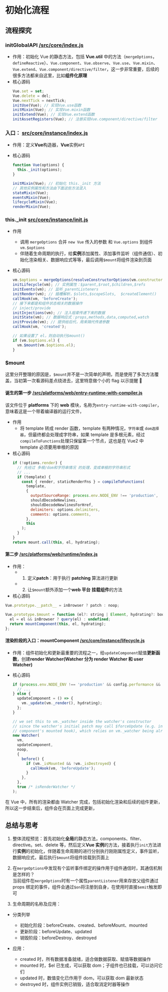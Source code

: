 # 初始化流程

## 流程探究

### initGlobalAPI [/src/core/index.js](https://github.com/vuejs/vue/blob/dev/src/core/global-api/index.js#L21)

- 作用：初始化 Vue 的静态方法，包括 **Vue.util** 中的方法（`mergeOptions`，`defineReactive`）、`Vue.component`、`Vue.observe`、`Vue.use`、`Vue.mixin`、`Vue.extend`、`Vue.component/directive/filter`，这一步非常重要，后续的很多方法都来自这里，比如**组件化原理**
- 核心源码
  ```javascript
  Vue.set = set;
  Vue.delete = del;
  Vue.nextTick = nextTick;
  initUse(Vue); // 实现Vue.use函数
  initMixin(Vue); // 实现Vue.mixin函数
  initExtend(Vue); // 实现Vue.extend函数
  initAssetRegisters(Vue); // 注册实现Vue.component/directive/filter
  ```

### 入口： [src/core/instance/index.js](https://github.com/vuejs/vue/blob/dev/src/core/instance/index.js)

- 作用：定义**Vue**构造器，**Vue**实例`API`
- 核心源码

  ```javascript
  function Vue(options) {
    this._init(options);
  }

  initMixin(Vue); // 初始化 this._init 方法
  // 其他实例属性和方法由下面这些方法混入
  stateMixin(Vue);
  eventsMixin(Vue);
  lifecycleMixin(Vue);
  renderMixin(Vue);
  ```

### this.\_init [src/core/instance/init.js](https://github.com/vuejs/vue/blob/dev/src/core/instance/init.js#L16)

- 作用

  - 调用 `mergeOptions` 合并 `new Vue` 传入的参数 和 `Vue.options` 到组件`vm.$options`
  - 伴随着生命周期的执行，给**实例**添加属性、添加事件监听（组件通信）、初始化渲染相关、数据响应式等等，最后调用`$mount`将组件渲染到页面

- 核心源码

  ```javascript
  vm.$options = mergeOptions(resolveConstructorOptions(vm.constructor), options || {}, vm);
  initLifecycle(vm); // 实例属性：$parent,$root,$children,$refs
  initEvents(vm); // 监听_parentListeners
  initRender(vm); // 插槽解析，$slots,$scopeSlots,  $createElement()
  callHook(vm, 'beforeCreate');
  // 接下来都是和组件状态相关的数据操作
  // inject/provide
  initInjections(vm); // 注入祖辈传递下来的数据
  initState(vm); // 数据响应式：props,methods,data,computed,watch
  initProvide(vm); // 提供给后代，用来隔代传递参数
  callHook(vm, 'created');

  // 如果设置了 el，则自动执行$mount()
  if (vm.$options.el) {
    vm.$mount(vm.$options.el);
  }
  ```

### $mount

这里分开整理的原因是，`$mount`并不是一次简单的声明，而是使用了多次方法覆盖，当初第一次看源码差点绕进去，这里特意做个小的 flag 以示提醒 🚩

#### 诞生的第一步 [/src/platforms/web/entry-runtime-with-compiler.js](https://github.com/vuejs/vue/blob/dev/src/platforms/web/entry-runtime-with-compiler.js#L18)

该文件位于 **platforms** 下的 **web** 模块，名称为`entry-runtime-with-compiler`，意味着这是一个带着编译器的运行文件，

- 作用
  - 将 template 转成 render 函数，template 有两种情况，`字符串`或 `dom选择器`，但最终都会处理成字符串，如果 template 是多根元素，经过`compileToFunctions`处理只保留第一个节点，这也是在 Vue2 中 template 必须要用单根的原因
- 核心源码
  ```javascript
  if (!options.render) {
    // 先经过 多根/dom和字符串情况 的处理，变成单根的字符串形式
    // ...
    if (template) {
      const { render, staticRenderFns } = compileToFunctions(
        template,
        {
          outputSourceRange: process.env.NODE_ENV !== 'production',
          shouldDecodeNewlines,
          shouldDecodeNewlinesForHref,
          delimiters: options.delimiters,
          comments: options.comments,
        },
        this
      );
    }
  }
  return mount.call(this, el, hydrating);
  ```

#### 第二步 [/src/platforms/web/runtime/index.js](https://github.com/vuejs/vue/blob/dev/src/platforms/web/runtime/index.js#L37)

- 作用：
  - 1. 定义**patch**：用于执行 **patching** 算法进行更新
  - 2. 让`$mount`额外添加一个**web 平台** **挂载组件**的方法
- 核心源码

```javascript
Vue.prototype.__patch__ = inBrowser ? patch : noop;

Vue.prototype.$mount = function (el?: string | Element, hydrating?: boolean): Component {
  el = el && inBrowser ? query(el) : undefined;
  return mountComponent(this, el, hydrating);
};
```

#### 渲染阶段的入口：mountComponent [/src/core/instance/lifecycle.js](https://github.com/vuejs/vue/blob/dev/src/core/instance/lifecycle.js#L141)

- 作用：组件初始化和更新最重要的流程之一，给`updateComponent`赋值**更新函数**，创建**render Watcher(Watcher 分为 render Watcher 和 user Watcher)**
- 核心源码

  ```javascript
  if (process.env.NODE_ENV !== 'production' && config.performance && mark) {
    // ...
  } else {
    updateComponent = () => {
      vm._update(vm._render(), hydrating);
    };
  }

  // we set this to vm._watcher inside the watcher's constructor
  // since the watcher's initial patch may call $forceUpdate (e.g. inside child
  // component's mounted hook), which relies on vm._watcher being already defined
  new Watcher(
    vm,
    updateComponent,
    noop,
    {
      before() {
        if (vm._isMounted && !vm._isDestroyed) {
          callHook(vm, 'beforeUpdate');
        }
      },
    },
    true /* isRenderWatcher */
  );
  ```

在 Vue 中，所有的渲染都由 Watcher 完成，包括初始化渲染和后续的组件更新，所以这一步结束后，组件会在页面上完成更新，

## 总结与思考

1. 整体流程预览：首先初始化**全局**的静态方法，components、filter、directive。set、delete 等，然后定义**Vue 实例**的方法，接着执行`init`方法进行**实例**的初始化，伴随着生命周期的进行分别执行刚刚属性定义，事件监听，数据响应式，最后执行`$mount`将组件挂载到页面上

2. 在`mergeOptions`中发现有个监听事件绑定的操作用于组件通信时，其通信机制是怎样的？<br/>
   当前组件在`mergeOptions`时有一个属性`parentListener`用来存放父组件通过 props 绑定的事件，组件会通过`$on`将注册到自身，在使用时直接`$emit`触发即可

3. 生命周期的名称及应用：

- 分类列举

  - 初始化阶段：beforeCreate、created、beforeMount、mounted
  - 更新阶段：beforeUpdate、updated
  - 销毁阶段：beforeDestroy、destroyed

- 应用：
  - created 时，所有数据准备就绪，适合做数据获取、赋值等数据操作
  - mounted 时，$el 已生成，可以获取 dom；子组件也已挂载，可以访问它们
  - updated 时，数值变化已作用于 dom，可以获取 dom 最新状态
  - destroyed 时，组件实例已销毁，适合取消定时器等操作
